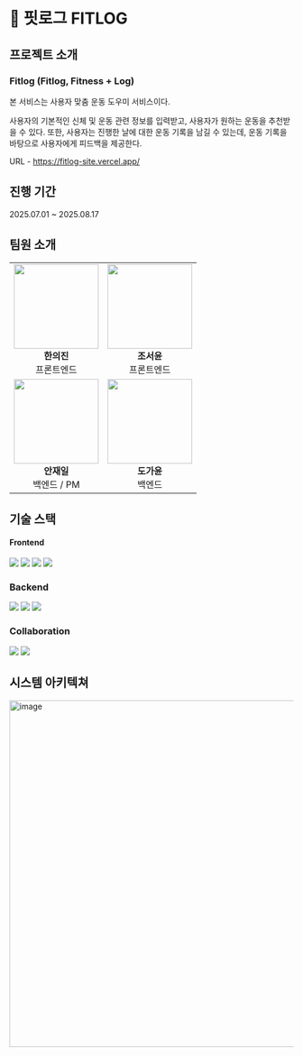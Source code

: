 
# 💪 핏로그 FITLOG

## 프로젝트 소개
### Fitlog (Fitlog, Fitness + Log)

본 서비스는 사용자 맞춤 운동 도우미 서비스이다.

사용자의 기본적인 신체 및 운동 관련 정보를 입력받고, 사용자가 원하는 운동을 추천받을 수 있다.
또한, 사용자는 진행한 날에 대한 운동 기록을 남길 수 있는데, 운동 기록을 바탕으로 사용자에게 피드백을 제공한다.

URL - https://fitlog-site.vercel.app/


## 진행 기간
2025.07.01 ~ 2025.08.17

## 팀원 소개

| | |
| :---: | :---: |
| <img src="https://avatars.githubusercontent.com/u/210150779?s=96&v=4" width="150"><br />**한의진**<br />프론트엔드 | <img src="https://avatars.githubusercontent.com/u/211123954?s=96&v=4" width="150"><br />**조서윤**<br />프론트엔드 |
| <img src="https://avatars.githubusercontent.com/u/81521290?s=96&v=4" width="150"><br />**안재일**<br />백엔드 / PM | <img src="https://avatars.githubusercontent.com/u/173528886?s=96&v=4" width="150"><br />**도가윤**<br />백엔드 |


## 기술 스택
#### Frontend
<img src="https://img.shields.io/badge/html5-E34F26?style=for-the-badge&logo=html5&logoColor=white"> <img src="https://img.shields.io/badge/css-1572B6?style=for-the-badge&logo=css3&logoColor=white"> <img src="https://img.shields.io/badge/javascript-F7DF1E?style=for-the-badge&logo=javascript&logoColor=black"> <img src="https://img.shields.io/badge/react-61DAFB?style=for-the-badge&logo=react&logoColor=black">

### Backend
<img src="https://img.shields.io/badge/java-007396?style=for-the-badge&logo=java&logoColor=white"> <img src="https://img.shields.io/badge/springboot-6DB33F?style=for-the-badge&logo=springboot&logoColor=white"> <img src="https://img.shields.io/badge/mariaDB-003545?style=for-the-badge&logo=mariaDB&logoColor=white">

### Collaboration
<img src="https://img.shields.io/badge/git-F05032?style=for-the-badge&logo=git&logoColor=white"> <img src="https://img.shields.io/badge/github-181717?style=for-the-badge&logo=github&logoColor=white">


## 시스템 아키텍쳐
<img width="1074" height="615" alt="image" src="https://github.com/user-attachments/assets/e9fc2e5d-67fc-4424-a951-810c9b9f0abb" />
